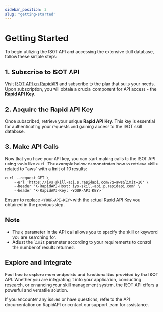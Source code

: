 ```yaml
---
sidebar_position: 3
slug: "getting-started"
---
```


# Getting Started

To begin utilizing the ISOT API and accessing the extensive skill database, follow these simple steps:

## 1. Subscribe to ISOT API

Visit [ISOT API on RapidAPI](https://rapidapi.com/iys-skills-tech-iys-skills-tech-default/api/iys-skill-api) and subscribe to the plan that suits your needs. Upon subscription, you will obtain a crucial component for API access - the **Rapid API Key**.

## 2. Acquire the Rapid API Key

Once subscribed, retrieve your unique **Rapid API Key**. This key is essential for authenticating your requests and gaining access to the ISOT skill database.

## 3. Make API Calls

Now that you have your API key, you can start making calls to the ISOT API using tools like `curl`. The example below demonstrates how to retrieve skills related to "aws" with a limit of 10 results:

```shell
curl --request GET \
	--url 'https://iys-skill-api.p.rapidapi.com/?q=aws&limit=10' \
	--header 'X-RapidAPI-Host: iys-skill-api.p.rapidapi.com' \
	--header 'X-RapidAPI-Key: <YOUR-API-KEY>'
```

Ensure to replace `<YOUR-API-KEY>` with the actual Rapid API Key you obtained in the previous step.

## Note

- The `q` parameter in the API call allows you to specify the skill or keyword you are searching for.
- Adjust the `limit` parameter according to your requirements to control the number of results returned.

## Explore and Integrate

Feel free to explore more endpoints and functionalities provided by the ISOT API. Whether you are integrating it into your application, conducting research, or enhancing your skill management system, the ISOT API offers a powerful and versatile solution.

If you encounter any issues or have questions, refer to the API documentation on RapidAPI or contact our support team for assistance.
